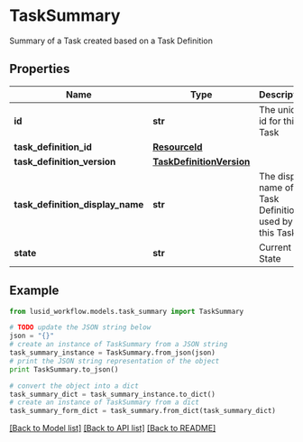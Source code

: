# TaskSummary

Summary of a Task created based on a Task Definition

## Properties
Name | Type | Description | Notes
------------ | ------------- | ------------- | -------------
**id** | **str** | The unique id for this Task | 
**task_definition_id** | [**ResourceId**](ResourceId.md) |  | 
**task_definition_version** | [**TaskDefinitionVersion**](TaskDefinitionVersion.md) |  | 
**task_definition_display_name** | **str** | The display name of the Task Definition used by this Task | 
**state** | **str** | Current State | 

## Example

```python
from lusid_workflow.models.task_summary import TaskSummary

# TODO update the JSON string below
json = "{}"
# create an instance of TaskSummary from a JSON string
task_summary_instance = TaskSummary.from_json(json)
# print the JSON string representation of the object
print TaskSummary.to_json()

# convert the object into a dict
task_summary_dict = task_summary_instance.to_dict()
# create an instance of TaskSummary from a dict
task_summary_form_dict = task_summary.from_dict(task_summary_dict)
```
[[Back to Model list]](../README.md#documentation-for-models) [[Back to API list]](../README.md#documentation-for-api-endpoints) [[Back to README]](../README.md)


